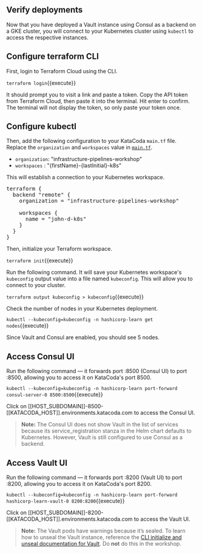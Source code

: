 ## Verify deployments

Now that you have deployed a Vault instance using Consul as a backend on a GKE cluster, you will connect to your Kubernetes cluster using `kubectl` to access the respective instances.

## Configure terraform CLI

First, login to Terraform Cloud using the CLI.

`terraform login`{{execute}} 

It should prompt you to visit a link and paste a token. Copy the API token from Terraform Cloud, then paste it into the terminal. Hit enter to confirm. The terminal will not display the token, so only paste your token once.

## Configure kubectl

Then, add the following configuration to your KataCoda `main.tf` file. Replace the `organization` and `workspaces` value in [`main.tf`](https://github.com/hashicorp/learn-terraform-pipelines-k8s/blob/master/main.tf). 
- `organization`: "infrastructure-pipelines-workshop"
- `workspaces`  : "{firstName}-{lastInitial}-k8s" 

This will establish a connection to your Kubernetes workspace. 

<pre class="file" data-filename="main.tf" data-target="replace">
terraform {
  backend "remote" {
    organization = "infrastructure-pipelines-workshop"

    workspaces {
      name = "john-d-k8s"
    }
  }
}
</pre>

Then, initialize your Terraform workspace.

`terraform init`{{execute}} 

Run the following command. It will save your Kubernetes workspace's `kubeconfig` output value into a file named `kubeconfig`. This will allow you to connect to your cluster.

`terraform output kubeconfig > kubeconfig`{{execute}} 

Check the number of nodes in your Kubernetes deployment.

`kubectl --kubeconfig=kubeconfig -n hashicorp-learn get nodes`{{execute}} 

Since Vault and Consul are enabled, you should see 5 nodes.

## Access Consul UI

Run the following command — it forwards port :8500 (Consul UI) to port :8500, allowing you to access it on KataCoda's port 8500.

`kubectl --kubeconfig=kubeconfig -n hashicorp-learn port-forward consul-server-0 8500:8500`{{execute}} 

Click on [[HOST_SUBDOMAIN]]-8500-[[KATACODA_HOST]].environments.katacoda.com to access the Consul UI.

> **Note:** The Consul UI does not show Vault in the list of services because its service_registration stanza in the Helm chart defaults to Kubernetes. However, Vault is still configured to use Consul as a backend.

## Access Vault UI

Run the following command — it forwards port :8200 (Vault UI) to port :8200, allowing you to access it on KataCoda's port 8200.

`kubectl --kubeconfig=kubeconfig -n hashicorp-learn port-forward hashicorp-learn-vault-0 8200:8200`{{execute}} 

Click on [[HOST_SUBDOMAIN]]-8200-[[KATACODA_HOST]].environments.katacoda.com to access the Vault UI.

> **Note:** The Vault pods have warnings because it’s sealed. To learn how to unseal the Vault instance, reference the [CLI initialize and unseal documentation for Vault](https://www.vaultproject.io/docs/platform/k8s/helm/run#initialize-and-unseal-vault). Do **not** do this in the workshop.
